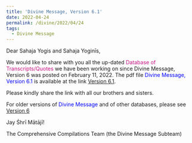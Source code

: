 ```yaml
---
title: 'Divine Message, Version 6.1'
date: 2022-04-24
permalink: /divine/2022/04/24
tags:
  - Divine Message
---
```


<p>
Dear Sahaja Yogis and Sahaja Yoginīs,  
</p>


We would like to share with you all the up-dated <font color="mediumvioletred">Database of Transcripts/Quotes</font> we have been working on since Divine Message, Version 6 was posted on February 11, 2022. The pdf file <font color="blue">Divine Message, Version 6.1</font> is available at the link
<a href="https://drive.google.com/file/d/1_NBSx1QJP2LbCJwTPQF_VVPS5PYmfjvj/view?usp=sharing">Version 6.1</a>.

<p>
Please kindly share the link with all our brothers and sisters. 
</p>

For older versions of <font color="blue">Divine Message</font> and of other databases, please see <a href="https://seven-teams.github.io/divine/2022/02/11"> Version 6</a>

Jay Śhrī Mātājī!

The Comprehensive Compilations Team (the Divine Message Subteam)